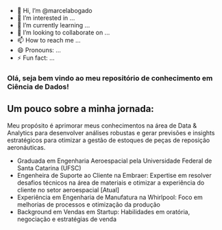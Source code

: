 - 👋 Hi, I’m @marcelabogado
- 👀 I’m interested in ...
- 🌱 I’m currently learning ...
- 💞️ I’m looking to collaborate on ...
- 📫 How to reach me ...
- 😄 Pronouns: ...
- ⚡ Fun fact: ...

<!---
marcelabogado/marcelabogado is a ✨ special ✨ repository because its `README.md` (this file) appears on your GitHub profile.
You can click the Preview link to take a look at your changes.
--->

### Olá, seja bem vindo ao meu repositório de conhecimento em Ciência de Dados!
## Um pouco sobre a minha jornada:
Meu propósito é aprimorar meus conhecimentos na área de Data & Analytics para desenvolver análises robustas e gerar previsões e insights estratégicos para otimizar a gestão de estoques de peças de reposição aeronáuticas.

- Graduada em Engenharia Aeroespacial pela Universidade Federal de Santa Catarina (UFSC)
- Engenheira de Suporte ao Cliente na Embraer: Expertise em resolver desafios técnicos na área de materiais e otimizar a experiência do cliente no setor aeroespacial [Atual]
- Experiência em Engenharia de Manufatura na Whirlpool: Foco em melhorias de processos e otimização da produção
- Background em Vendas em Startup: Habilidades em oratória, negociação e estratégias de venda
